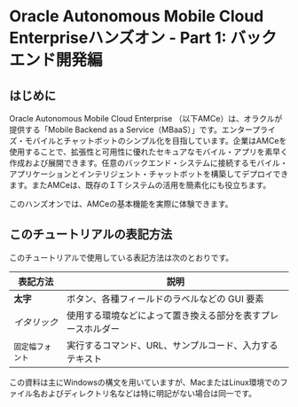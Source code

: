 # Oracle Autonomous Mobile Cloud Enterpriseハンズオン - Part 1: バックエンド開発編


## はじめに

Oracle Autonomous Mobile Cloud Enterprise （以下AMCe）は、オラクルが提供する「Mobile Backend as a Service（MBaaS）」です。エンタープライズ・モバイルとチャットボットのシンプル化を目指しています。企業はAMCeを使用することで、拡張性と可用性に優れたセキュアなモバイル・アプリを素早く作成および展開できます。任意のバックエンド・システムに接続するモバイル・アプリケーションとインテリジェント・チャットボットを構築してデプロイできます。またAMCeは、既存のＩＴシステムの活用を簡素化にも役立ちます。

このハンズオンでは、AMCeの基本機能を実際に体験できます。

## このチュートリアルの表記方法

このチュートリアルで使用している表記方法は次のとおりです。

|表記方法 |説明 |
|-------|----|
|**太字**|ボタン、各種フィールドのラベルなどの GUI 要素|
|*イタリック*|使用する環境などによって置き換える部分を表すプレースホルダー|
|`固定幅フォント`|実行するコマンド、URL、サンプルコード、入力するテキスト|

この資料は主にWindowsの構文を用いていますが、MacまたはLinux環境でのファイル名およびディレクトリ名などは特に明記がない場合は同一です。